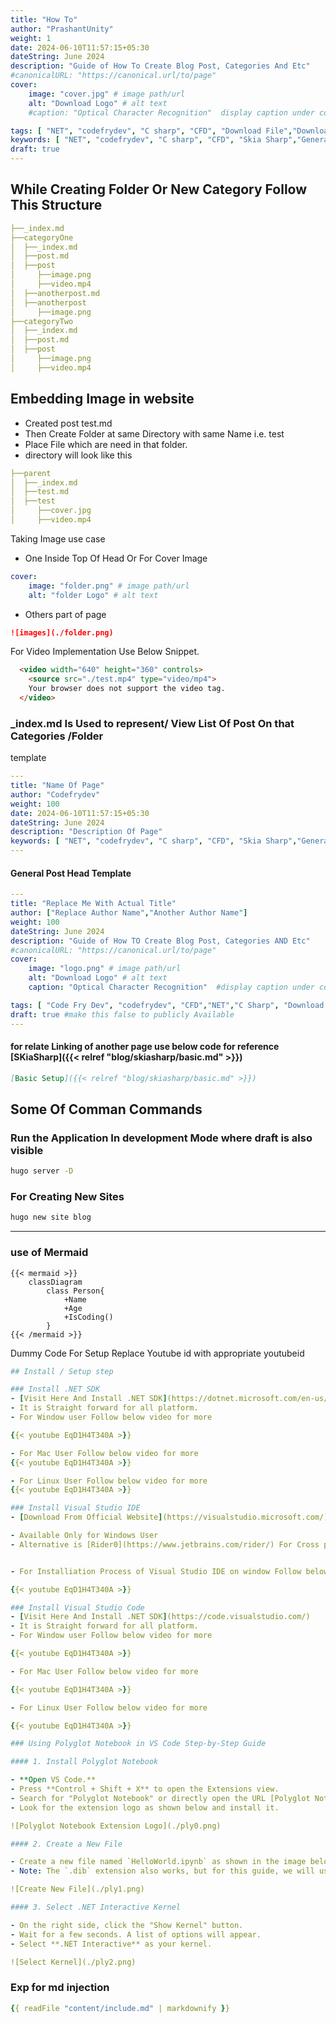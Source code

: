 ```yaml
---
title: "How To"
author: "PrashantUnity"
weight: 1
date: 2024-06-10T11:57:15+05:30
dateString: June 2024  
description: "Guide of How To Create Blog Post, Categories And Etc"
#canonicalURL: "https://canonical.url/to/page"
cover:
    image: "cover.jpg" # image path/url
    alt: "Download Logo" # alt text
    #caption: "Optical Character Recognition"  display caption under cover 

tags: [ "NET", "codefrydev", "C sharp", "CFD", "Download File","Downloader","httpclient"]
keywords: [ "NET", "codefrydev", "C sharp", "CFD", "Skia Sharp","Generate Video","Basic","FFMPEG"]
draft: true
---
```


## While Creating Folder Or New Category Follow This Structure
```yaml
├──_index.md 
├──categoryOne
│  ├──_index.md
│  ├──post.md
│  ├──post
│     ├──image.png
│     ├──video.mp4
│  ├──anotherpost.md
│  ├──anotherpost
│     ├──image.png
├──categoryTwo
│  ├──_index.md
│  ├──post.md
│  ├──post
│     ├──image.png
│     ├──video.mp4 
```

## Embedding Image in website

- Created post test.md
- Then Create Folder at same Directory with same Name i.e. test
- Place File which are need in that folder.
- directory will look like this

```yaml
├──parent
│  ├──_index.md
│  ├──test.md
│  ├──test
│     ├──cover.jpg
│     ├──video.mp4  
```

Taking Image use case
- One Inside Top Of Head Or For Cover Image 

```yaml
cover:
    image: "folder.png" # image path/url
    alt: "folder Logo" # alt text
```
- Others part of page

```md
![images](./folder.png)
```

For Video Implementation Use Below Snippet.
```html
  <video width="640" height="360" controls>
    <source src="./test.mp4" type="video/mp4">
    Your browser does not support the video tag.
  </video>
```

### _index.md Is Used to represent/ View List Of Post On that Categories /Folder
template
```yaml
---
title: "Name Of Page"
author: "Codefrydev"
weight: 100
date: 2024-06-10T11:57:15+05:30
dateString: June 2024
description: "Description Of Page" 
keywords: [ "NET", "codefrydev", "C sharp", "CFD", "Skia Sharp","Generate Video","Basic","FFMPEG"]
---
```

#### General Post Head Template

```yaml
---
title: "Replace Me With Actual Title"
author: ["Replace Author Name","Another Author Name"]
weight: 100
dateString: June 2024  
description: "Guide of How TO Create Blog Post, Categories AND Etc"
#canonicalURL: "https://canonical.url/to/page"
cover:
    image: "logo.png" # image path/url
    alt: "Download Logo" # alt text
    caption: "Optical Character Recognition"  #display caption under cover 

tags: [ "Code Fry Dev", "codefrydev", "CFD","NET","C Sharp", "Download File","Downloader","httpclient"]
draft: true #make this false to publicly Available
---
```

#### for relate Linking of another page use below code for reference [SKiaSharp]({{< relref "blog/skiasharp/basic.md" >}})

```md
[Basic Setup]({{< relref "blog/skiasharp/basic.md" >}})
```


## Some Of Comman Commands

### Run the Application In development Mode where draft is also visible

```sh
hugo server -D
```

### For Creating New Sites
```sh
hugo new site blog
```

---

### use of Mermaid
```
{{< mermaid >}}
    classDiagram
        class Person{
            +Name
            +Age
            +IsCoding()
        } 
{{< /mermaid >}}

```

Dummy Code For Setup Replace Youtube id with appropriate youtubeid

```yaml 
## Install / Setup step

### Install .NET SDK
- [Visit Here And Install .NET SDK](https://dotnet.microsoft.com/en-us/download)
- It is Straight forward for all platform.
- For Window user Follow below video for more

{{< youtube EqD1H4T340A >}}

- For Mac User Follow below video for more
{{< youtube EqD1H4T340A >}}

- For Linux User Follow below video for more
{{< youtube EqD1H4T340A >}}

### Install Visual Studio IDE
- [Download From Official Website](https://visualstudio.microsoft.com/)

- Available Only for Windows User
- Alternative is [Rider0](https://www.jetbrains.com/rider/) For Cross platform not free as of Now


- For Installiation Process of Visual Studio IDE on window Follow below video

{{< youtube EqD1H4T340A >}}

### Install Visual Studio Code 
- [Visit Here And Install .NET SDK](https://code.visualstudio.com/)
- It is Straight forward for all platform.
- For Window user Follow below video for more

{{< youtube EqD1H4T340A >}}

- For Mac User Follow below video for more

{{< youtube EqD1H4T340A >}}

- For Linux User Follow below video for more

{{< youtube EqD1H4T340A >}}

### Using Polyglot Notebook in VS Code Step-by-Step Guide

#### 1. Install Polyglot Notebook

- **Open VS Code.**
- Press **Control + Shift + X** to open the Extensions view.
- Search for "Polyglot Notebook" or directly open the URL [Polyglot Notebook Extension](https://marketplace.visualstudio.com/items?itemName=ms-dotnettools.dotnet-interactive-vscode).
- Look for the extension logo as shown below and install it.

![Polyglot Notebook Extension Logo](./ply0.png)

#### 2. Create a New File

- Create a new file named `HelloWorld.ipynb` as shown in the image below. Double-click to open the file.
- Note: The `.dib` extension also works, but for this guide, we will use `.ipynb` only.

![Create New File](./ply1.png)

#### 3. Select .NET Interactive Kernel

- On the right side, click the "Show Kernel" button.
- Wait for a few seconds. A list of options will appear.
- Select **.NET Interactive** as your kernel.

![Select Kernel](./ply2.png)
```

### Exp for md injection 

```yaml
{{ readFile "content/include.md" | markdownify }}
```
